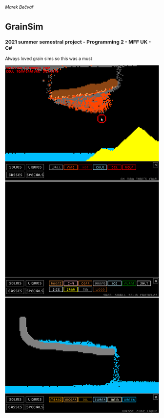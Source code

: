 *Marek Bečvář*

# GrainSim

### 2021 summer semestral project - Programming 2 - MFF UK - C#

Always loved grain sims so this was a must 

![alt text](./imgs/img3.png)
![alt text](./imgs/img1.png)
![alt text](./imgs/img2.png)
